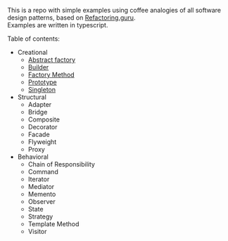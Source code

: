 This is a repo with simple examples using coffee analogies of all software 
design patterns, based on 
[Refactoring.guru](https://refactoring.guru/design-patterns/typescript). \
Examples are written in typescript.

Table of contents:
- Creational
  - [Abstract factory](https://github.com/jakubkus/patterns/blob/master/creational/abstract-factory.ts)
  - [Builder](https://github.com/jakubkus/patterns/blob/master/creational/builder.ts)
  - [Factory Method](https://github.com/jakubkus/patterns/blob/master/creational/factory-method.ts)
  - [Prototype](https://github.com/jakubkus/patterns/blob/master/creational/prototype.ts)
  - [Singleton](https://github.com/jakubkus/patterns/blob/master/creational/singleton.ts)
- Structural
  - Adapter
  - Bridge
  - Composite
  - Decorator
  - Facade
  - Flyweight
  - Proxy
- Behavioral
  - Chain of Responsibility
  - Command
  - Iterator
  - Mediator
  - Memento
  - Observer
  - State
  - Strategy
  - Template Method 
  - Visitor

